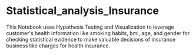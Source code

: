 # Statistical_analysis_Insurance
This Notebook uses Hypothesis Testing and Visualization to leverage customer's health information like smoking habits, bmi, age, and gender for checking statistical evidence to make valuable decisions of insurance business like charges for health insurance.
